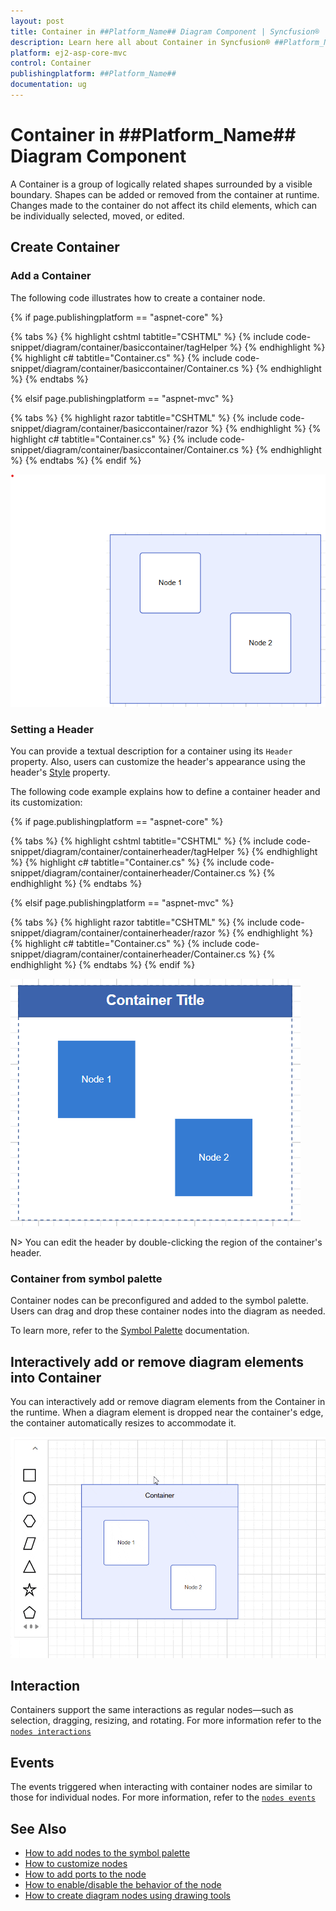 ```yaml
---
layout: post
title: Container in ##Platform_Name## Diagram Component | Syncfusion®
description: Learn here all about Container in Syncfusion® ##Platform_Name## Diagram component of Syncfusion Essential® JS 2 and more.
platform: ej2-asp-core-mvc
control: Container
publishingplatform: ##Platform_Name##
documentation: ug
---
```


# Container in ##Platform_Name## Diagram Component

A Container is a group of logically related shapes surrounded by a visible boundary. Shapes can be added or removed from the container at runtime. Changes made to the container do not affect its child elements, which can be individually selected, moved, or edited.

## Create Container

### Add a Container

The following code illustrates how to create a container node.

{% if page.publishingplatform == "aspnet-core" %}

{% tabs %}
{% highlight cshtml tabtitle="CSHTML" %}
{% include code-snippet/diagram/container/basiccontainer/tagHelper %}
{% endhighlight %}
{% highlight c# tabtitle="Container.cs" %}
{% include code-snippet/diagram/container/basiccontainer/Container.cs %}
{% endhighlight %}
{% endtabs %}

{% elsif page.publishingplatform == "aspnet-mvc" %}

{% tabs %}
{% highlight razor tabtitle="CSHTML" %}
{% include code-snippet/diagram/container/basiccontainer/razor %}
{% endhighlight %}
{% highlight c# tabtitle="Container.cs" %}
{% include code-snippet/diagram/container/basiccontainer/Container.cs %}
{% endhighlight %}
{% endtabs %}
{% endif %}

![container](./images/container.png)

### Setting a Header

You can provide a textual description for a container using its `Header` property. Also, users can customize the header's appearance using the header's [Style](https://help.syncfusion.com/cr/aspnetcore-js2/Syncfusion.EJ2.Diagrams.DiagramHeader.html#Syncfusion_EJ2_Diagrams_DiagramHeader_Style) property.

The following code example explains how to define a container header and its customization:

{% if page.publishingplatform == "aspnet-core" %}

{% tabs %}
{% highlight cshtml tabtitle="CSHTML" %}
{% include code-snippet/diagram/container/containerheader/tagHelper %}
{% endhighlight %}
{% highlight c# tabtitle="Container.cs" %}
{% include code-snippet/diagram/container/containerheader/Container.cs %}
{% endhighlight %}
{% endtabs %}

{% elsif page.publishingplatform == "aspnet-mvc" %}

{% tabs %}
{% highlight razor tabtitle="CSHTML" %}
{% include code-snippet/diagram/container/containerheader/razor %}
{% endhighlight %}
{% highlight c# tabtitle="Container.cs" %}
{% include code-snippet/diagram/container/containerheader/Container.cs %}
{% endhighlight %}
{% endtabs %}
{% endif %}

![container header customization](./images/containerheader.png)

N> You can edit the header by double-clicking the region of the container's header.

### Container from symbol palette

Container nodes can be preconfigured and added to the symbol palette. Users can drag and drop these container nodes into the diagram as needed.

To learn more, refer to the [Symbol Palette](./symbol-palette) documentation.

## Interactively add or remove diagram elements into Container

You can interactively add or remove diagram elements from the Container in the runtime. When a diagram element is dropped near the container's edge, the container automatically resizes to accommodate it.

![Container](gifs/container.gif)

## Interaction

Containers support the same interactions as regular nodes—such as selection, dragging, resizing, and rotating. For more information refer to the [`nodes interactions`](./nodes)

## Events

The events triggered when interacting with container nodes are similar to those for individual nodes. For more information, refer to the [`nodes events`](./nodes)

## See Also

* [How to add nodes to the symbol palette](./symbol-palette)
* [How to customize nodes](./nodes)
* [How to add ports to the node](./ports)
* [How to enable/disable the behavior of the node](./constraints)
* [How to create diagram nodes using drawing tools](./tools)
